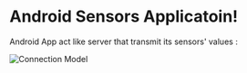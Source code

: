 Android Sensors Applicatoin!
=================== 

Android App act like server that transmit its sensors' values : 

![Connection Model](http://www.plantuml.com/plantuml/png/SyxFAodApmakIIp9pC_JjNFCIodApqm9JYqgIosoKiZ8BrT8JCelBL5mhopAZozEpIlEBxBdGb6bgsldZ6AAbO9_jg92Eb13M69EQMgn8W00)
